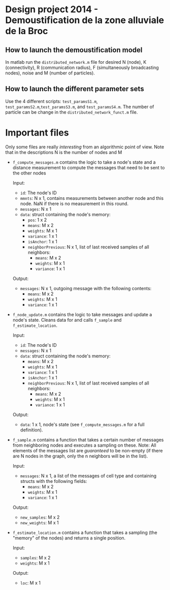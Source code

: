 Design project 2014 - Demoustification de la zone alluviale de la Broc
=====================================================================

How to launch the demoustification model
---------------------------------------
In matlab run the `distributed_network.m` file for desired N (node), K (connectivity),
 R (communication radius), F (simultaneously broadcasting nodes), noise and 
 M (number of particles).
 
How to launch the different parameter sets
-----------------------------------------
Use the 4 different scripts: `test_paramsS1.m`, `test_paramsS2.m`,`test_paramsS3.m`,
and `test_paramsS4.m`. 
The number of particle can be change in the `distributed_network_funct.m` file.

Important files
===============

Only some files are really *interesting* from an algorithmic point of view. Note that
in the descriptions N is the number of nodes and M 

* `f_compute_messages.m` contains the logic to take a node's state and a distance
  measurement to compute the messages that need to be sent to the other nodes
  
  Input:
  * `id`: The node's ID
  * `mmnts`: N x 1, contains measurements between another node and this node. NaN if
    there is no measurement in this round.
  * `messages`: N x 1
  * `data`: struct containing the node's memory:
    * `pos`: 1 x 2
    * `means`: M x 2
	* `weights`: M x 1
	* `variance`: 1 x 1
	* `isAnchor`: 1 x 1
	* `neighborPrevious`: N x 1, list of last received samples of all neighbors:
      * `means`: M x 2
      * `weights`: M x 1
      * `variance`: 1 x 1
  
  Output:
  * `messages`: N x 1, outgoing message with the following contents:
    * `means`: M x 2
	* `weights`: M x 1
	* `variance`: 1 x 1

* `f_node_update.m` contains the logic to take messages and update a node's state.
  Cleans data for and calls `f_sample` and `f_estimate_location`.
  
  Input:
  * `id`: The node's ID
  * `messages`: N x 1
  * `data`: struct containing the node's memory:
    * `means`: M x 2
	* `weights`: M x 1
	* `variance`: 1 x 1
	* `isAnchor`: 1 x 1
	* `neighborPrevious`: N x 1, list of last received samples of all neighbors:
      * `means`: M x 2
      * `weights`: M x 1
      * `variance`: 1 x 1
  
  Output:
  * `data`: 1 x 1, node's state (see `f_compute_messages.m` for a full definition).

* `f_sample.m` contains a function that takes a certain number of messages
  from neighboring nodes and executes a sampling on these. Note: All elements of
  the messages list are _guaranteed_ to be non-empty (if there are N nodes in the
  graph, only the n neighbors will be in the list).
  
  Input:
  * `messages`: N x 1, a list of the messages of cell type and containing structs with
    the following fields:
    * `means`: M x 2
    * `weights`: M x 1
    * `variance`: 1 x 1
  
  Output:
  * `new_samples`: M x 2
  * `new_weights`: M x 1

* `f_estimate_location.m` contains a function that takes a sampling (the "memory" of
  the nodes) and returns a single position.
  
  Input:
  * `samples`: M x 2
  * `weights`: M x 1
  
  Output:
  * `loc`: M x 1
  